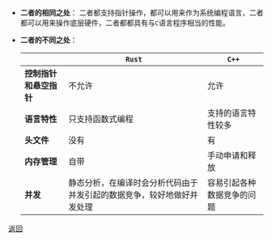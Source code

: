 - **二者的相同之处**：
	二者都支持指针操作，都可以用来作为系统编程语言，二者都可以用来操作底层硬件，二者都都具有与`C`语言程序相当的性能。
- **二者的不同之处**：
	
	|| **`Rust`** | **`C++`**
	| - | - | -
	| **控制指针和悬空指针** | 不允许 | 允许
	| **语言特性** | 只支持函数式编程 | 支持的语言特性较多
	| **头文件** | 没有 | 有
	| **内存管理** | 自带 | 手动申请和释放
	| **并发** | 静态分析，在编译时会分析代码由于并发引起的数据竞争，较好地做好并发处理 | 容易引起各种数据竞争的问题

[返回](readme.md)
